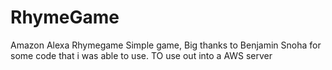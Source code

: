 # RhymeGame
Amazon Alexa Rhymegame
Simple game, Big thanks to Benjamin Snoha for some code that i was able to use.
TO use out into a AWS server
